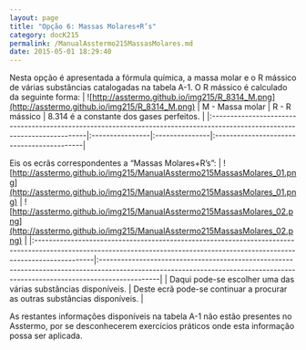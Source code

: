 ```yaml
---
layout: page
title: "Opção 6: Massas Molares+R’s"
category: docK215
permalink: /ManualAsstermo215MassasMolares.md
date: 2015-05-01 18:29:40
---
```


Nesta opção é apresentada a fórmula química, a massa molar e o R mássico de várias substâncias catalogadas na tabela A-1. O R mássico é calculado da seguinte forma:
| ![http://asstermo.github.io/img215/R_8314_M.png](http://asstermo.github.io/img215/R_8314_M.png) | M - Massa molar | R - R mássico | 8.314 é a constante dos gases perfeitos. |
|:--------------------------------------------------------------------------------------------------------------------------|:----------------|:---------------|:------------------------------------------|

Eis os ecrãs correspondentes a “Massas Molares+R’s”:
| ![http://asstermo.github.io/img215/ManualAsstermo215MassasMolares_01.png](http://asstermo.github.io/img215/ManualAsstermo215MassasMolares_01.png) | ![http://asstermo.github.io/img215/ManualAsstermo215MassasMolares_02.png](http://asstermo.github.io/img215/ManualAsstermo215MassasMolares_02.png) |
|:----------------------------------------------------------------------------------------------------------------------------------------------------------------------------|:----------------------------------------------------------------------------------------------------------------------------------------------------------------------------|
| Daqui pode-se escolher uma das várias substâncias disponíveis.                                                                                                           | Deste ecrã pode-se continuar a procurar as outras substâncias disponíveis.                                                                                               |

As restantes informações disponíveis na tabela A-1 não estão presentes no Asstermo, por se desconhecerem exercícios práticos onde esta informação possa ser aplicada.
